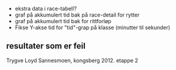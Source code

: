 * ekstra data i race-tabell?
* graf på akkumulert tid bak på race-detail for rytter
* graf på akkumulert tid bak for rittforløp
* Fikse Y-akse tid for "tid"-grap på klasse (minutter til sekunder)


## resultater som er feil

Trygve Loyd Sannesmoen, kongsberg 2012. etappe 2

